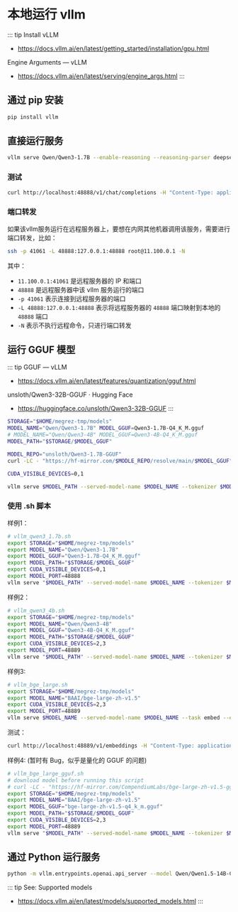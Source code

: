 # 本地运行 vllm

::: tip Install vLLM
* https://docs.vllm.ai/en/latest/getting_started/installation/gpu.html

Engine Arguments — vLLM
* https://docs.vllm.ai/en/latest/serving/engine_args.html
:::

## 通过 pip 安装

```sh
pip install vllm
```

## 直接运行服务

```sh
vllm serve Qwen/Qwen3-1.7B --enable-reasoning --reasoning-parser deepseek_r1 --host 0.0.0.0 --port 48888 --tensor-parallel-size 2
```

### 测试

```sh
curl http://localhost:48888/v1/chat/completions -H "Content-Type: application/json" -d '{"model": "Qwen/Qwen3-1.7B","messages": [{"role": "user", "content": "来自 Hansimov 的消息：\"你是谁? 我是谁?\" 你的回答必须简短。"}], "chat_template_kwargs": {"enable_thinking": false}}' | jq
```

### 端口转发

如果该vllm服务运行在远程服务器上，要想在内网其他机器调用该服务，需要进行端口转发，比如：

```sh
ssh -p 41061 -L 48888:127.0.0.1:48888 root@11.100.0.1 -N
```

其中：
- `11.100.0.1:41061` 是远程服务器的 IP 和端口
- `48888` 是远程服务器中该 vllm 服务运行的端口
- `-p 41061` 表示连接到远程服务器的端口
- `-L 48888:127.0.0.1:48888` 表示将远程服务器的 `48888` 端口映射到本地的 `48888` 端口
- `-N` 表示不执行远程命令，只进行端口转发

## 运行 GGUF 模型

::: tip GGUF — vLLM
* https://docs.vllm.ai/en/latest/features/quantization/gguf.html

unsloth/Qwen3-32B-GGUF · Hugging Face
* https://huggingface.co/unsloth/Qwen3-32B-GGUF
:::

```sh
STORAGE="$HOME/megrez-tmp/models"
MODEL_NAME="Qwen/Qwen3-1.7B" MODEL_GGUF=Qwen3-1.7B-Q4_K_M.gguf
# MODEL_NAME="Qwen/Qwen3-4B" MODEL_GGUF=Qwen3-4B-Q4_K_M.gguf
MODEL_PATH="$STORAGE/$MODEL_GGUF"
```

```sh
MODEL_REPO="unsloth/Qwen3-1.7B-GGUF"
curl -LC - "https://hf-mirror.com/$MODLE_REPO/resolve/main/$MODEL_GGUF" -o $MODEL_PATH
```

```sh
CUDA_VISIBLE_DEVICES=0,1
```

```sh
vllm serve $MODEL_PATH --served-model-name $MODEL_NAME --tokenizer $MODEL_NAME --hf-config-path $MODEL_NAME --max-model-len 4096 --enable-reasoning --reasoning-parser deepseek_r1 --host 0.0.0.0 --port 48888 --tensor-parallel-size 2
```

### 使用 .sh 脚本

样例1：

```sh
# vllm_qwen3_1.7b.sh
export STORAGE="$HOME/megrez-tmp/models"
export MODEL_NAME="Qwen/Qwen3-1.7B"
export MODEL_GGUF="Qwen3-1.7B-Q4_K_M.gguf"
export MODEL_PATH="$STORAGE/$MODEL_GGUF"
export CUDA_VISIBLE_DEVICES=0,1
export MODEL_PORT=48888
vllm serve "$MODEL_PATH" --served-model-name $MODEL_NAME --tokenizer $MODEL_NAME --hf-config-path $MODEL_NAME --max-model-len 4096 --enable-reasoning --reasoning-parser deepseek_r1 --host 0.0.0.0 --port $MODEL_PORT --tensor-parallel-size 2
```

样例2：

```sh
# vllm_qwen3_4b.sh
export STORAGE="$HOME/megrez-tmp/models"
export MODEL_NAME="Qwen/Qwen3-4B"
export MODEL_GGUF="Qwen3-4B-Q4_K_M.gguf"
export MODEL_PATH="$STORAGE/$MODEL_GGUF"
export CUDA_VISIBLE_DEVICES=2,3
export MODEL_PORT=48889
vllm serve "$MODEL_PATH" --served-model-name $MODEL_NAME --tokenizer $MODEL_NAME --hf-config-path $MODEL_NAME --max-model-len 4096 --enable-reasoning --reasoning-parser deepseek_r1 --host 0.0.0.0 --port $MODEL_PORT --tensor-parallel-size 2
```

样例3:

```sh
# vllm_bge_large.sh
export STORAGE="$HOME/megrez-tmp/models"
export MODEL_NAME="BAAI/bge-large-zh-v1.5"
export CUDA_VISIBLE_DEVICES=2,3
export MODEL_PORT=48889
vllm serve $MODEL_NAME --served-model-name $MODEL_NAME --task embed --enable-prefix-caching --host 0.0.0.0 --port $MODEL_PORT --tensor-parallel-size 2
```

测试：

```sh
curl http://localhost:48889/v1/embeddings -H "Content-Type: application/json" -d '{"model": "BAAI/bge-large-zh-v1.5","input": ["今天天气怎么样"]}' | jq
```

样例4: (暂时有 Bug，似乎是量化的 GGUF 的问题)

```sh
# vllm_bge_large_gguf.sh
# download model before running this script
# curl -LC - "https://hf-mirror.com/CompendiumLabs/bge-large-zh-v1.5-gguf/resolve/main/bge-large-zh-v1.5-q4_k_m.gguf" -o "$HOME/megrez-tmp/models/bge-large-zh-v1.5-q4_k_m.gguf"
export STORAGE="$HOME/megrez-tmp/models"
export MODEL_NAME="BAAI/bge-large-zh-v1.5"
export MODEL_GGUF="bge-large-zh-v1.5-q4_k_m.gguf"
export MODEL_PATH="$STORAGE/$MODEL_GGUF"
export CUDA_VISIBLE_DEVICES=2,3
export MODEL_PORT=48889
vllm serve "$MODEL_PATH" --served-model-name $MODEL_NAME --tokenizer $MODEL_NAME --hf-config-path $MODEL_NAME --task embed --enable-prefix-caching --host 0.0.0.0 --port $MODEL_PORT --tensor-parallel-size 2
```


## 通过 Python 运行服务
```sh
python -m vllm.entrypoints.openai.api_server --model Qwen/Qwen1.5-14B-Chat-AWQ --quantization awq --host 0.0.0.0 --port 13333 --gpu-memory-utilization 0.8 --max-model-len 8192
```

::: tip See: Supported models
- https://docs.vllm.ai/en/latest/models/supported_models.html
:::